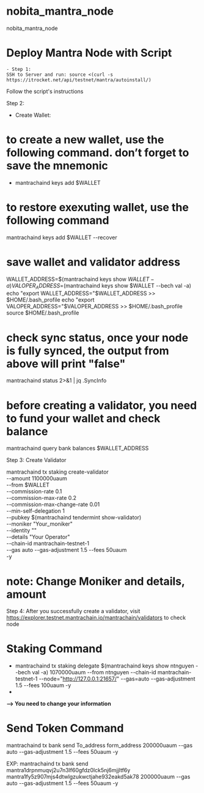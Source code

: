 # nobita_mantra_node
nobita_mantra_node

# Deploy Mantra Node with Script
```
- Step 1: 
SSH to Server and run: source <(curl -s https://itrocket.net/api/testnet/mantra/autoinstall/)
```
Follow the script's instructions

Step 2:
- Create Wallet: 
# to create a new wallet, use the following command. don’t forget to save the mnemonic
- mantrachaind keys add $WALLET

# to restore exexuting wallet, use the following command
mantrachaind keys add $WALLET --recover

# save wallet and validator address
WALLET_ADDRESS=$(mantrachaind keys show $WALLET -a)
VALOPER_ADDRESS=$(mantrachaind keys show $WALLET --bech val -a)
echo "export WALLET_ADDRESS="$WALLET_ADDRESS >> $HOME/.bash_profile
echo "export VALOPER_ADDRESS="$VALOPER_ADDRESS >> $HOME/.bash_profile
source $HOME/.bash_profile

# check sync status, once your node is fully synced, the output from above will print "false"
mantrachaind status 2>&1 | jq .SyncInfo

# before creating a validator, you need to fund your wallet and check balance
mantrachaind query bank balances $WALLET_ADDRESS

Step 3: Create Validator

mantrachaind tx staking create-validator \
--amount 1100000uaum \
--from $WALLET \
--commission-rate 0.1 \
--commission-max-rate 0.2 \
--commission-max-change-rate 0.01 \
--min-self-delegation 1 \
--pubkey $(mantrachaind tendermint show-validator) \
--moniker "Your_moniker" \
--identity "" \
--details "Your Operator" \
--chain-id mantrachain-testnet-1 \
--gas auto --gas-adjustment 1.5 --fees 50uaum \
-y

# note: Change Moniker and details, amount 

Step 4: After you successfully create a validator, visit https://explorer.testnet.mantrachain.io/mantrachain/validators to check node

# Staking Command
- mantrachaind tx staking delegate $(mantrachaind keys show ntnguyen --bech val -a) 1070000uaum --from ntnguyen --chain-id mantrachain-testnet-1 --node="http://127.0.0.1:21657/" --gas=auto --gas-adjustment 1.5 --fees 100uaum -y
- 
**--> You need to change your information**
# Send Token Command
mantrachaind tx bank send To_address form_address 200000uaum --gas auto --gas-adjustment 1.5 --fees 50uaum -y

EXP: mantrachaind tx bank send mantra1drpnmuqvj2u7n3lf60gfdz0lck5nj6mjjltf6y mantra1fy5z907mjs4dtwlgzukwctjahe932eakd5ak78 200000uaum --gas auto --gas-adjustment 1.5 --fees 50uaum -y





